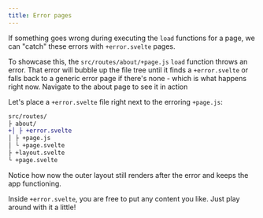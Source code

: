 ```yaml
---
title: Error pages
---
```


If something goes wrong during executing the `load` functions for a page, we can "catch" these errors with `+error.svelte` pages.

To showcase this, the `src/routes/about/+page.js` `load` function throws an error. That error will bubble up the file tree until it finds a `+error.svelte` or falls back to a generic error page if there's none - which is what happens right now. Navigate to the about page to see it in action

Let's place a `+error.svelte` file right next to the erroring `+page.js`:

```diff
src/routes/
├ about/
+│ ├ +error.svelte
│ ├ +page.js
│ └ +page.svelte
├ +layout.svelte
└ +page.svelte
```

Notice how now the outer layout still renders after the error and keeps the app functioning.

Inside `+error.svelte`, you are free to put any content you like. Just play around with it a little!
